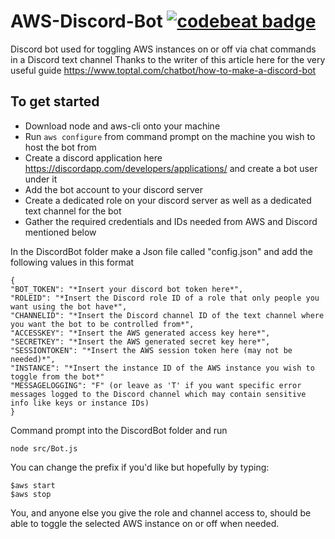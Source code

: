 # AWS-Discord-Bot [![codebeat badge](https://codebeat.co/badges/017b9bdd-d5ca-4b4a-a334-ccc6cf8bdb06)](https://codebeat.co/projects/github-com-jamesmatchett-aws-discord-bot-master)

Discord bot used for toggling AWS instances on or off via chat commands in a Discord text channel 
Thanks to the writer of this article here for the very useful guide https://www.toptal.com/chatbot/how-to-make-a-discord-bot

## To get started
* Download node and aws-cli onto your machine
* Run `aws configure` from command prompt on the machine you wish to host the bot from
* Create a discord application here https://discordapp.com/developers/applications/ and create a bot user under it
* Add the bot account to your discord server
* Create a dedicated role on your discord server as well as a dedicated text channel for the bot
* Gather the required credentials and IDs needed from AWS and Discord mentioned below

In the DiscordBot folder make a Json file called "config.json" and add the following values in this format 
```
{
"BOT_TOKEN": "*Insert your discord bot token here*",
"ROLEID": "*Insert the Discord role ID of a role that only people you want using the bot have*",
"CHANNELID": "*Insert the Discord channel ID of the text channel where you want the bot to be controlled from*",
"ACCESSKEY": "*Insert the AWS generated access key here*",
"SECRETKEY": "*Insert the AWS generated secret key here*",
"SESSIONTOKEN": "*Insert the AWS session token here (may not be needed)*",
"INSTANCE": "*Insert the instance ID of the AWS instance you wish to toggle from the bot*"
"MESSAGELOGGING": "F" (or leave as 'T' if you want specific error messages logged to the Discord channel which may contain sensitive info like keys or instance IDs)
}
```

Command prompt into the DiscordBot folder and run 
```
node src/Bot.js
```
You can change the prefix if you'd like but hopefully by typing: 
``` 
$aws start
$aws stop
```
You, and anyone else you give the role and channel access to, should be able to toggle the selected AWS instance on or off when needed.
